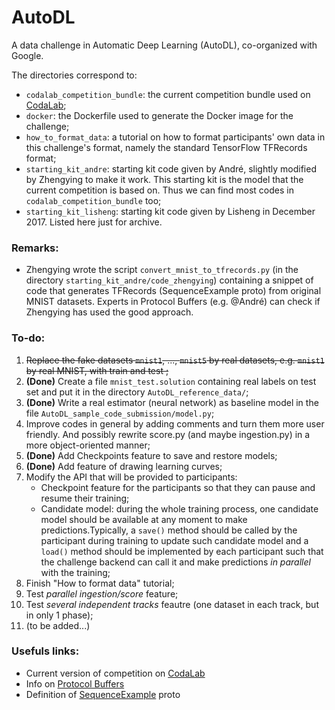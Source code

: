 # AutoDL
A data challenge in Automatic Deep Learning (AutoDL), co-organized with Google.


The directories correspond to:
- `codalab_competition_bundle`: the current competition bundle used on [CodaLab](http://35.193.242.121/competitions/8);
- `docker`: the Dockerfile used to generate the Docker image for the challenge;
- `how_to_format_data`: a tutorial on how to format participants' own data in this challenge's format, namely the standard TensorFlow TFRecords format;
- `starting_kit_andre`: starting kit code given by André, slightly modified by Zhengying to make it work. This starting kit is the model that the current competition is based on. Thus we can find most codes in `codalab_competition_bundle` too;
- `starting_kit_lisheng`: starting kit code given by Lisheng in December 2017. Listed here just for archive.

### Remarks:
- Zhengying wrote the script `convert_mnist_to_tfrecords.py` (in the directory `starting_kit_andre/code_zhengying`) containing a snippet of code that generates TFRecords (SequenceExample proto) from original MNIST datasets. Experts in Protocol Buffers (e.g. @André) can check if Zhengying has used the good approach.

### To-do:
1. <s> Replace the fake datasets `mnist1`, ..., `mnist5` by real datasets, e.g. `mnist1` by real MNIST, with train and test ; </s>
2. **(Done)** Create a file `mnist_test.solution` containing real labels on test set and put it in the directory `AutoDL_reference_data/`;
3. **(Done)** Write a real estimator (neural network) as baseline model in the file `AutoDL_sample_code_submission/model.py`;
4. Improve codes in general by adding comments and turn them more user friendly. And possibly rewrite score.py (and maybe ingestion.py) in a more object-oriented manner;
5. **(Done)** Add Checkpoints feature to save and restore models;
6. **(Done)** Add feature of drawing learning curves;
7. Modify the API that will be provided to participants: 
    - Checkpoint feature for the participants so that they can pause and resume their training;
    - Candidate model: during the whole training process, one candidate model should be available at any moment to make predictions.Typically, a `save()` method should be called by the participant during training to update such candidate model and a `load()` method should be implemented by each participant such that the challenge backend can call it and make predictions *in parallel* with the training;
8. Finish "How to format data" tutorial;
9. Test *parallel ingestion/score* feature;
10. Test *several independent tracks* feautre (one dataset in each track, but in only 1 phase);
11. (to be added...)


### Usefuls links:
- Current version of competition on [CodaLab](http://35.193.242.121/competitions/8)
- Info on [Protocol Buffers](https://developers.google.com/protocol-buffers/)
- Definition of [SequenceExample](https://github.com/tensorflow/tensorflow/blob/r1.7/tensorflow/core/example/example.proto) proto
